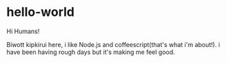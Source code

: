 # hello-world
Hi Humans!

Biwott kipkirui here, i like Node.js and coffeescript(that's what i'm about!).
i have been having rough days but it's making me feel good.
